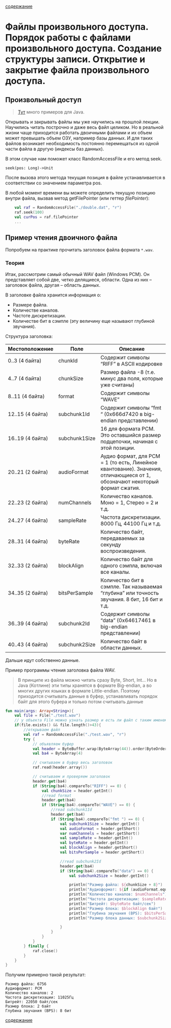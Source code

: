 [содержание](/readme.md)  

# Файлы произвольного доступа. Порядок работы с файлами произвольного доступа. Создание структуры записи. Открытие и закрытие файла произвольного доступа.

## Произвольный доступ

> [Тут][1] много примеров для Java.

Открывать и закрывать файлы мы уже научились на прошлой лекции. Научились читать построчно и даже весь файл целиком. Но в реальной жизни чаще приходится работать двоичными файлами и их объем может превышать объем ОЗУ, например базы данных. И для таких файлов возникает необходимость постоянно перемещаться из одной части файла в другую (индексы баз данных).

В этом случае нам поможет класс RandomAccessFile и его метод seek.

```
seek(pos: Long)->Unit
```

После вызова этого метода текущая позиция в файле устанавливается в соответствии со значением параметра pos.

В любой момент времени вы можете определить текущую позицию внутри файла, вызвав метод getFilePointer (или геттер *filePointer*):

```kt
    val raf = RandomAccessFile("./double.dat", "r")
    raf.seek(100)
    val curPos = raf.filePointer
    ...
```

## Пример чтения двоичного файла

Попробуем на практике прочитать заголовок файла формата ``*.wav``.

### Теория

Итак, рассмотрим самый обычный WAV файл (Windows PCM). Он представляет собой две, четко делящиеся, области. Одна из них – заголовок файла, другая – область данных. 

В заголовке файла хранится информация о:

* Размере файла.
* Количестве каналов.
* Частоте дискретизации.
* Количестве бит в сэмпле (эту величину еще называют глубиной звучания).

Структура заголовка:

Местоположение   | Поле          | Описание
-----------------|---------------|---------
0..3 (4 байта)   | chunkId       | Содержит символы “RIFF” в ASCII кодировке
4..7 (4 байта)   | chunkSize     | Размер файла -8 (т.е. минус два поля, которые уже считаны)
8..11 (4 байта)  | format        | Содержит символы “WAVE”
12..15 (4 байта) | subchunk1Id   | Содержит символы “fmt “ (0x666d7420 в big-endian представлении)
16..19 (4 байта) | subchunk1Size | 16 для формата PCM. Это оставшийся размер подцепочки, начиная с этой позиции.
20..21 (2 байта) | audioFormat   | Аудио формат, для PCM = 1 (то есть, Линейное квантование). Значения, отличающиеся от 1, обозначают некоторый формат сжатия.
22..23 (2 байта) | numChannels   | Количество каналов. Моно = 1, Стерео = 2 и т.д.
24..27 (4 байта) | sampleRate    | Частота дискретизации. 8000 Гц, 44100 Гц и т.д.
28..31 (4 байта) | byteRate      | Количество байт, передаваемых за секунду воспроизведения.
32..33 (2 байта) | blockAlign    | Количество байт для одного сэмпла, включая все каналы.
34..35 (2 байта) | bitsPerSample | Количество бит в сэмпле. Так называемая “глубина” или точность звучания. 8 бит, 16 бит и т.д.
36..39 (4 байта) | subchunk2Id   | Содержит символы “data” (0x64617461 в big-endian представлении)
40..43 (4 байта) | subchunk2Size | Количество байт в области данных.

Дальше идут собственно данные.

Пример программы чтения заголовка файла WAV.

> В принципе из файла можно читать сразу Byte, Short, Int... Но в Java (Котлине) эти типы хранятся в формате Big-endian, а во многих других языках в формате Little-endian. Поэтому приходится считывать данные в буфер, устанавливать порядок байт для этого буфера и только потом считывать данные

```kt
fun main(args: Array<String>){
    val file = File("./test.wav")
    // у объекта File можно узнать размер и есть ли файл с таким именем на диске
    if(file.exists() && file.length()>43){
        //открываем файл
        val raf = RandomAccessFile("./test.wav", "r")
        try {
            // объявляем буфер
            val header = ByteBuffer.wrap(ByteArray(44)).order(ByteOrder.LITTLE_ENDIAN)
            val ba4 = ByteArray(4)

            // считываем в буфер весь заголовок
            raf.read(header.array())

            // считываем и проверяем заголовок
            header.get(ba4)
            if (String(ba4).compareTo("RIFF") == 0) {
                val chunkSize = header.getInt()
                //read format
                header.get(ba4)
                if (String(ba4).compareTo("WAVE") == 0) {
                    //read subchunk1Id
                    header.get(ba4)
                    if (String(ba4).compareTo("fmt ") == 0) {
                        val subchunk1Size = header.getInt()
                        val audioFormat = header.getShort()
                        var numChannels = header.getShort()
                        val sampleRate = header.getInt()
                        val byteRate = header.getInt()
                        val blockAlign = header.getShort()
                        val bitsPerSample = header.getShort()

                        //read subchunk2Id
                        header.get(ba4)
                        if (String(ba4).compareTo("data") == 0) {
                            val subchunk2Size = header.getInt()

                            println("Размер файла: ${chunkSize + 8}")
                            println("Аудиоформат: ${if (audioFormat.equals(1)) "PCM" else "сжатый"}")
                            println("Количество каналов: $numChannels")
                            println("Частота дискретизации: $sampleRate Гц")
                            println("Битрейт: $byteRate байт/сек")
                            println("Размер блока: $blockAlign байт")
                            println("Глубина звучания (BPS): $bitsPerSample бит")
                            println("Размер блока данных: $subchunk2Size байт")

                        }
                    }
                }
            }
        } finally {
            raf.close()
        }
    }
}
```

Получим примерно такой результат:
```
Размер файла: 6756
Аудиоформат: PCM
Количество каналов: 2
Частота дискретизации: 11025Гц
Битрейт: 22050 байт/сек
Размер блока: 2 байт
Глубина звучания (BPS): 8 бит
```

[1]: http://www.frolov-lib.ru/programming/javasamples/vol7/vol7_17/index.html

[содержание](/readme.md)  
